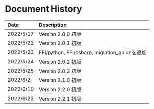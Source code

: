 # Document History

| Date      | Description                                   |
| :-------- | :-------------------------------------------- |
| 2022/5/17 | Version 2.0.0 初版                            |
| 2022/5/22 | Version 2.0.1 初版                            |
| 2022/5/23 | FFI/python, FFI/csharp, migration_guideを追加 |
| 2022/5/24 | Version 2.0.2 初版                            |
| 2022/5/25 | Version 2.0.3 初版                            |
| 2022/6/2  | Version 2.1.0 初版                            |
| 2022/6/10 | Version 2.2.0 初版                            |
| 2022/6/22 | Version 2.2.1 初版                            |
